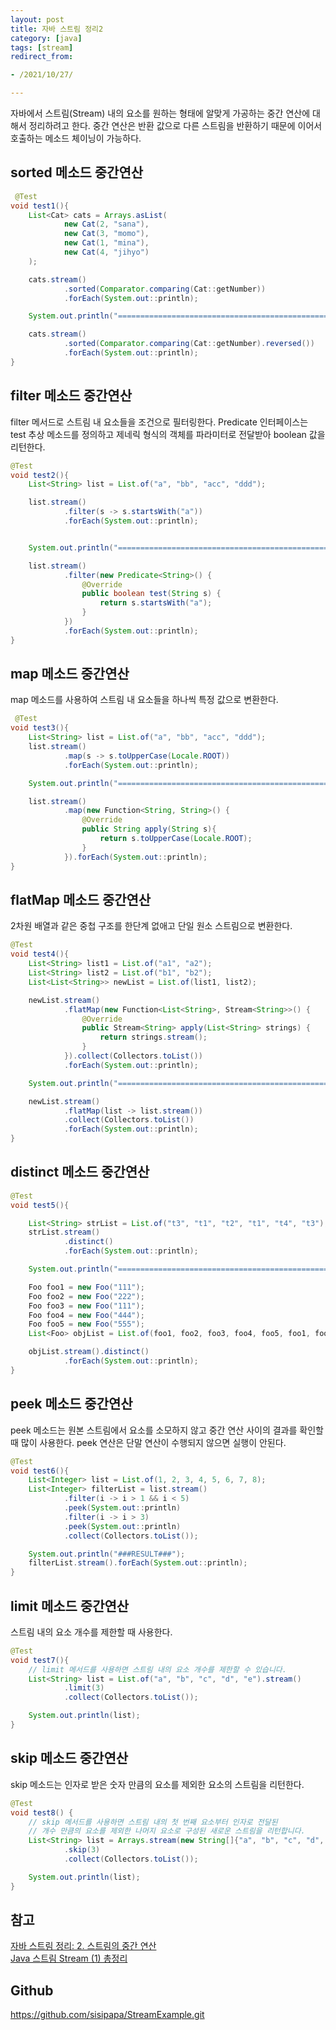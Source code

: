 ```yaml
---
layout: post
title: 자바 스트림 정리2
category: [java]
tags: [stream]
redirect_from:

- /2021/10/27/

---
```


자바에서 스트림(Stream) 내의 요소를 원하는 형태에 알맞게 가공하는 중간 연산에 대해서 정리하려고 한다. 중간 연산은 반환 값으로 다른 스트림을 반환하기 때문에 이어서 호출하는 메소드 체이닝이 가능하다.  

## sorted 메소드 중간연산
```java
 @Test
void test1(){
    List<Cat> cats = Arrays.asList(
            new Cat(2, "sana"),
            new Cat(3, "momo"),
            new Cat(1, "mina"),
            new Cat(4, "jihyo")
    );

    cats.stream()
            .sorted(Comparator.comparing(Cat::getNumber))
            .forEach(System.out::println);

    System.out.println("====================================================");

    cats.stream()
            .sorted(Comparator.comparing(Cat::getNumber).reversed())
            .forEach(System.out::println);
}
```   

## filter 메소드 중간연산  
filter 메서드로 스트림 내 요소들을 조건으로 필터링한다. Predicate<T> 인터페이스는 test 추상 메소드를 정의하고 제네릭 형식의 객체를 파라미터로 전달받아 boolean 값을 리턴한다.  
```java
@Test
void test2(){
    List<String> list = List.of("a", "bb", "acc", "ddd");

    list.stream()
            .filter(s -> s.startsWith("a"))
            .forEach(System.out::println);


    System.out.println("====================================================");

    list.stream()
            .filter(new Predicate<String>() {
                @Override
                public boolean test(String s) {
                    return s.startsWith("a");
                }
            })
            .forEach(System.out::println);
}
```  

## map 메소드 중간연산  
map 메소드를 사용하여 스트림 내 요소들을 하나씩 특정 값으로 변환한다.  
```java
 @Test
void test3(){
    List<String> list = List.of("a", "bb", "acc", "ddd");
    list.stream()
            .map(s -> s.toUpperCase(Locale.ROOT))
            .forEach(System.out::println);

    System.out.println("====================================================");

    list.stream()
            .map(new Function<String, String>() {
                @Override
                public String apply(String s){
                    return s.toUpperCase(Locale.ROOT);
                }
            }).forEach(System.out::println);
}
```  

## flatMap 메소드 중간연산  
2차원 배열과 같은 중첩 구조를 한단계 없애고 단일 원소 스트림으로 변환한다.  
```java
@Test
void test4(){
    List<String> list1 = List.of("a1", "a2");
    List<String> list2 = List.of("b1", "b2");
    List<List<String>> newList = List.of(list1, list2);

    newList.stream()
            .flatMap(new Function<List<String>, Stream<String>>() {
                @Override
                public Stream<String> apply(List<String> strings) {
                    return strings.stream();
                }
            }).collect(Collectors.toList())
            .forEach(System.out::println);

    System.out.println("====================================================");

    newList.stream()
            .flatMap(list -> list.stream())
            .collect(Collectors.toList())
            .forEach(System.out::println);
}
```  

## distinct 메소드 중간연산  
```java
@Test
void test5(){

    List<String> strList = List.of("t3", "t1", "t2", "t1", "t4", "t3");
    strList.stream()
            .distinct()
            .forEach(System.out::println);

    System.out.println("====================================================");

    Foo foo1 = new Foo("111");
    Foo foo2 = new Foo("222");
    Foo foo3 = new Foo("111");
    Foo foo4 = new Foo("444");
    Foo foo5 = new Foo("555");
    List<Foo> objList = List.of(foo1, foo2, foo3, foo4, foo5, foo1, foo2, foo3);

    objList.stream().distinct()
            .forEach(System.out::println);
}
```  

## peek 메소드 중간연산  
peek 메소드는 원본 스트림에서 요소를 소모하지 않고 중간 연산 사이의 결과를 확인할 때 많이 사용한다. peek 연산은 단말 연산이 수행되지 않으면 실행이 안된다.  
```java
@Test
void test6(){
    List<Integer> list = List.of(1, 2, 3, 4, 5, 6, 7, 8);
    List<Integer> filterList = list.stream()
            .filter(i -> i > 1 && i < 5)
            .peek(System.out::println)
            .filter(i -> i > 3)
            .peek(System.out::println)
            .collect(Collectors.toList());

    System.out.println("###RESULT###");
    filterList.stream().forEach(System.out::println);
}
```  

## limit 메소드 중간연산  
스트림 내의 요소 개수를 제한할 때 사용한다.  
```java
@Test
void test7(){
    // limit 메서드를 사용하면 스트림 내의 요소 개수를 제한할 수 있습니다.
    List<String> list = List.of("a", "b", "c", "d", "e").stream()
            .limit(3)
            .collect(Collectors.toList());

    System.out.println(list);
}
```  

## skip 메소드 중간연산  
skip 메소드는 인자로 받은 숫자 만큼의 요소를 제외한 요소의 스트림을 리턴한다.  
```java
@Test
void test8() {
    // skip 메서드를 사용하면 스트림 내의 첫 번째 요소부터 인자로 전달된
    // 개수 만큼의 요소를 제외한 나머지 요소로 구성된 새로운 스트림을 리턴합니다.
    List<String> list = Arrays.stream(new String[]{"a", "b", "c", "d", "e"})
            .skip(3)
            .collect(Collectors.toList());

    System.out.println(list);
}
```  

## 참고  
[자바 스트림 정리: 2. 스트림의 중간 연산](https://madplay.github.io/post/java-streams-intermediate-operations)  
[Java 스트림 Stream (1) 총정리](https://futurecreator.github.io/2018/08/26/java-8-streams/)  

## Github  
<https://github.com/sisipapa/StreamExample.git>  



